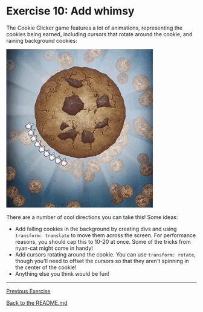 # Exercise 10: Add whimsy

The Cookie Clicker game features a lot of animations, representing the cookies being earned, including cursors that rotate around the cookie, and raining background cookies:

![Animated cookie](../lecture/assets/anim.gif)

There are a number of cool directions you can take this! Some ideas:

- Add falling cookies in the background by creating divs and using `transform: translate` to move them across the screen. For performance reasons, you should cap this to 10-20 at once. Some of the tricks from nyan-cat might come in handy!
- Add cursors rotating around the cookie. You can use `transform: rotate`, though you'll need to offset the cursors so that they aren't spinning in the center of the cookie!
- Anything else you think would be fun!

---

[Previous Exercise](./exercise-9.md)

[Back to the README.md](../README.md)